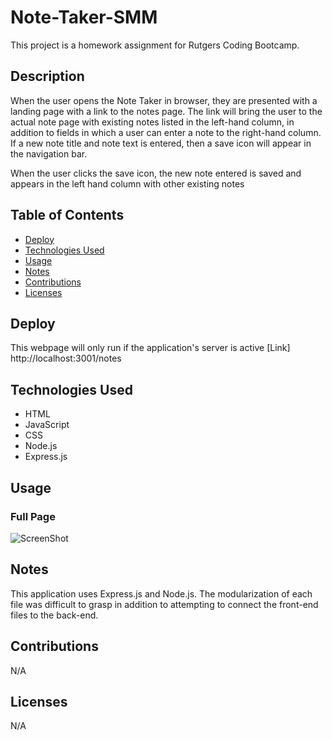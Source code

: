 # Note-Taker-SMM

This project is a homework assignment for Rutgers Coding Bootcamp.

## Description
When the user opens the Note Taker in browser, they are presented with a landing page with a link to the notes page. The link will bring the user to the actual note page with existing notes listed in the left-hand column, in addition to fields in which a user can enter a note to the right-hand column. If a new note title and note text is entered, then a save icon will appear in the navigation bar. 

When the user clicks the save icon, the new note entered is saved and appears in the left hand column with other existing notes


## Table of Contents 

* [Deploy](#deploy)
* [Technologies Used](#technologies-used)
* [Usage](#usage)
* [Notes](#notes)
* [Contributions](#contributions)
* [Licenses](#licenses)

## Deploy

This webpage will only run if the application's server is active [Link] http://localhost:3001/notes

## Technologies Used

* HTML
* JavaScript
* CSS
* Node.js
* Express.js

## Usage 

### Full Page
![ScreenShot](assets/images/Team-Memeber-Generator-Main.png "ScreenShot")


## Notes
This application uses Express.js and Node.js. The modularization of each file was difficult to grasp in addition to attempting to connect the front-end files to the back-end. 

## Contributions
N/A

## Licenses
N/A
